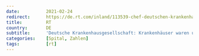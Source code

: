 ```yaml
---
date:          2021-02-24
redirect:      https://de.rt.com/inland/113539-chef-deutschen-krankenhausgesellschaft-krankenhauser-sind/
title:         RT
country:       DE
subtitle:      'Deutsche Krankenhausgesellschaft: Krankenhäuser waren und sind nicht überlastet'
categories:    [Spital, Zahlen]
tags:          [rt]
---
```

